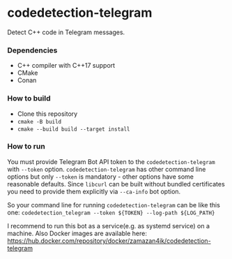 # codedetection-telegram
Detect C++ code in Telegram messages.

### Dependencies
* C++ compiler with C++17 support
* CMake
* Conan

### How to build
* Clone this repository
* `cmake -B build`
* `cmake --build build --target install`

### How to run
You must provide Telegram Bot API token to the `codedetection-telegram` with `--token` option. `codedetection-telegram` has other command line options but only `--token` is mandatory - other options have some reasonable defaults.
Since `libcurl` can be built without bundled certificates you need to provide them explicitly via `--ca-info` bot option.

So your command line for running `codedetection-telegram` can be like this one:
`codedetection_telegram --token ${TOKEN} --log-path ${LOG_PATH}`

I recommend to run this bot as a service(e.g. as systemd service) on a machine.
Also Docker images are available here: https://hub.docker.com/repository/docker/zamazan4ik/codedetection-telegram
